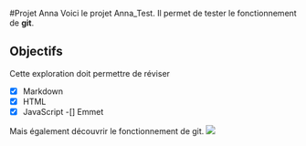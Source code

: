 #Projet Anna
Voici le projet Anna_Test.
Il permet de tester le fonctionnement de **git**.

## Objectifs
Cette exploration doit permettre de réviser 
-[x] Markdown
-[x] HTML
-[x] JavaScript
-[] Emmet

Mais également découvrir le fonctionnement de git.
![](https://www.01gifs.com/smileys/reflexion/1.gif)

